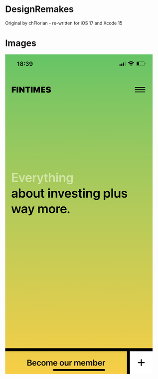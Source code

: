 # DesignRemakes
Original by chFlorian - re-written for iOS 17 and Xcode 15

# Images
![Abstract Investing](https://github.com/Bell-Christopher/DesignRemakes/blob/main/Images/Abstract%20Investing.png)
